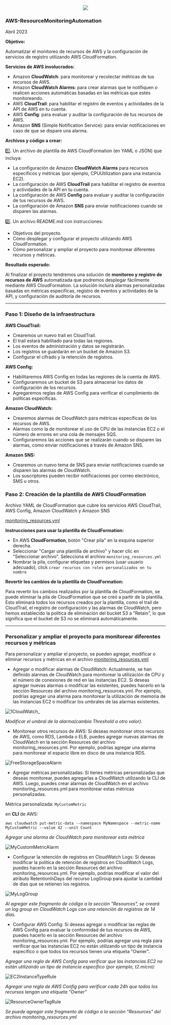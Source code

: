<p align="center">
  <img src="https://user-images.githubusercontent.com/126183973/233773172-cf7eefea-4a55-47ac-981f-17d0ebf2f5a8.jpg" />
</p>

### AWS-ResourceMonitoringAutomation 
Abril 2023

**Objetivo:**

Automatizar el monitoreo de recursos de AWS y la configuración de servicios de registro utilizando AWS CloudFormation.

**Servicios de AWS involucrados:**

  - Amazon **CloudWatch**: para monitorear y recolectar métricas de tus recursos de AWS.
  - Amazon **CloudWatch Alarms**: para crear alarmas que te notifiquen o realicen acciones automáticas basadas en las métricas que estés monitoreando.
  - AWS **CloudTrail**: para habilitar el registro de eventos y actividades de la API de AWS en tu cuenta.
  - AWS **Config**: para evaluar y auditar la configuración de tus recursos de AWS.
  - Amazon **SNS** (Simple Notification Service): para enviar notificaciones en caso de que se dispare una alarma.


**Archivos y código a crear:**

  :one:. Un archivo de plantilla de AWS CloudFormation (en YAML o JSON) que incluya:

   - La configuración de Amazon **CloudWatch Alarms** para recursos específicos y métricas (por ejemplo, CPUUtilization para una instancia EC2).
   - La configuración de AWS **CloudTrail** para habilitar el registro de eventos y actividades de la API en tu cuenta.
   - La configuración de AWS **Config** para evaluar y auditar la configuración de tus recursos de AWS.
   - La configuración de Amazon **SNS** para enviar notificaciones cuando se disparen las alarmas.
    
  :two:. Un archivo README.md con instrucciones:

   - Objetivos del proyecto.
   - Cómo desplegar y configurar el proyecto utilizando AWS CloudFormation.
   - Cómo personalizar y ampliar el proyecto para monitorear diferentes recursos y métricas.
    
**Resultado esperado:**

Al finalizar el proyecto tendremos una solución de **monitoreo y registro de recursos de AWS** automatizada que podremos desplegar fácilmente mediante AWS CloudFormation. La solución incluirá alarmas personalizadas basadas en métricas específicas, registro de eventos y actividades de la API, y configuración de auditoría de recursos.

***

### Paso 1: Diseño de la infraestructura

**AWS CloudTrail:**
  - Crearemos un nuevo trail en CloudTrail.
  - El trail estará habilitado para todas las regiones.
  - Los eventos de administración y datos se registrarán.
  - Los registros se guardarán en un bucket de Amazon S3.
  - Configurar el cifrado y la retención de registros.

**AWS Config:**
  - Habilitaremos AWS Config en todas las regiones de la cuenta de AWS.
  - Configuraremos un bucket de S3 para almacenar los datos de configuración de los recursos.
  - Agregaremos reglas de AWS Config para verificar el cumplimiento de políticas específicas.

**Amazon CloudWatch:**
  - Crearemos alarmas de CloudWatch para métricas específicas de los recursos de AWS.
  - Alarmas como la de monitorear el uso de CPU de las instancias EC2 o el número de errores en una cola de mensajes SQS.
  - Configuraremos las acciones que se realizarán cuando se disparen las alarmas, como enviar notificaciones a través de Amazon SNS.

**Amazon SNS:**
  - Crearemos un nuevo tema de SNS para enviar notificaciones cuando se disparen las alarmas de CloudWatch.
  - Los suscriptores pueden recibir notificaciones por correo electrónico, SMS u otros.

### Paso 2: Creación de la plantilla de AWS CloudFormation

Archivo YAML de CloudFormation que cubre los servicios AWS CloudTrail, AWS Config, Amazon CloudWatch y Amazon SNS

[monitoring_resources.yml](https://github.com/ccalvop/AWS-ResourceMonitoringAutomation/blob/main/monitoring_resources.yml)

**Instrucciones para usar la plantilla de CloudFormation:**
  - En AWS **CloudFormation**, botón "Crear pila" en la esquina superior derecha.
  - Seleccionar "Cargar una plantilla de archivo" y hacer clic en "Seleccionar archivo". Selecciona el archivo `monitoring_resources.yml` 
  - Nombrar la pila, configurar etiquetas y permisos (usar usuario adecuado), click `crear recursos con roles personalizados en tu nombre`

**Revertir los cambios de la plantilla de CloudFormation:**

Para revertir los cambios realizados por la plantilla de CloudFormation, se puede eliminar la pila de CloudFormation que se creó a partir de la plantilla. Esto eliminará todos los recursos creados por la plantilla, como el trail de CloudTrail, el registro de configuración y las alarmas de CloudWatch, pero hemos establecido la política de eliminación del bucket S3 a "Retain", lo que significa que el bucket de S3 no se eliminará automáticamente.

***

### Personalizar y ampliar el proyecto para monitorear diferentes recursos y métricas

Para personalizar y ampliar el proyecto, se pueden agregar, modificar o eliminar recursos y métricas en el archivo [monitoring_resources.yml](https://github.com/ccalvop/AWS-ResourceMonitoringAutomation/blob/main/monitoring_resources.yml)

  - Agregar o modificar alarmas de CloudWatch: Actualmente, se han definido alarmas de CloudWatch para monitorear la utilización de CPU y el número de conexiones de red en las instancias EC2. Si deseas agregar nuevas alarmas o modificar las existentes, puedes hacerlo en la sección Resources del archivo monitoring_resources.yml. Por ejemplo, podrías agregar una alarma para monitorear la utilización de memoria de las instancias EC2 o modificar los umbrales de las alarmas existentes.

  ![1CloudWatch_](https://user-images.githubusercontent.com/126183973/233782052-ba5017d3-2c0f-4159-a686-ed81f7273932.png)

  _Modificar el umbral de la alarma(cambia Threshold a otro valor)._

  - Monitorear otros recursos de AWS: Si deseas monitorear otros recursos de AWS, como RDS, Lambda o ELB, puedes agregar nuevas alarmas de CloudWatch en la sección Resources del archivo monitoring_resources.yml. Por ejemplo, podrías agregar una alarma para monitorear el espacio libre en disco de una instancia RDS.

  ![FreeStorageSpaceAlarm](https://user-images.githubusercontent.com/126183973/233782106-c8cdcce5-834e-4cd1-bd89-0be205fc4c71.png)

  - Agregar métricas personalizadas: Si tienes métricas personalizadas que deseas monitorear, puedes agregarlas a CloudWatch utilizando la CLI de AWS. Luego, puedes crear alarmas de CloudWatch en el archivo monitoring_resources.yml para monitorear estas métricas personalizadas.

  Métrica personalizada: `MyCustomMetric`
  
  en **CLI** de AWS: 
  
  `aws cloudwatch put-metric-data --namespace MyNamespace --metric-name MyCustomMetric --value 42 --unit Count`
  
  _Agregar una alarma de CloudWatch para monitorear esta métrica_
  
  ![MyCustomMetricAlarm](https://user-images.githubusercontent.com/126183973/233782227-598aad40-fb1d-4d89-9f50-63716b3f94b0.png)

  - Configurar la retención de registros en CloudWatch Logs: Si deseas modificar la política de retención de registros en CloudWatch Logs, puedes hacerlo en la sección Resources del archivo monitoring_resources.yml. Por ejemplo, podrías modificar el valor del atributo RetentionInDays del recurso LogGroup para ajustar la cantidad de días que se retienen los registros.

  ![MyLogGroup](https://user-images.githubusercontent.com/126183973/233782845-1a077b8d-9c05-4dad-988c-d099556e0009.png)

  _Al agregar este fragmento de código a la sección "Resources", se creará un log group en CloudWatch Logs con una retención de registros de 14 días._

  - Configurar AWS Config: Si deseas agregar o modificar las reglas de AWS Config para evaluar la conformidad de tus recursos de AWS, puedes hacerlo en la sección Resources del archivo monitoring_resources.yml. Por ejemplo, podrías agregar una regla para verificar que las instancias EC2 no están utilizando un tipo de instancia específico o que todos los recursos tienen una etiqueta "Owner".

  _Agregar una regla de AWS Config para verificar que las instancias EC2 no están utilizando un tipo de instancia específico (por ejemplo, t2.micro):_

  ![EC2InstanceTypeRule](https://user-images.githubusercontent.com/126183973/233782315-ff39881a-63f6-4f5d-820a-4d559f74c5f6.png)

  _Agregar una regla de AWS Config para verificar cada 24h que todos los recursos tengan una etiqueta "Owner"_

  ![ResourceOwnerTagRule](https://user-images.githubusercontent.com/126183973/233782916-a36dd7f5-de3a-41c8-abaa-b391c8f483db.png)

  _Se puede agregar este fragmento de código a la sección "Resources" del archivo monitoring_resources.yml_
